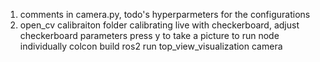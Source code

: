 1. comments in camera.py, todo's hyperparmeters for the configurations
2. open_cv calibraiton folder
    calibrating live with checkerboard, adjust checkerboard parameters
    press y to take a picture
to run node individually
colcon build
ros2 run top_view_visualization camera